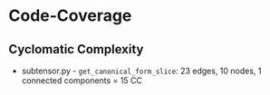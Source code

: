 # Code-Coverage

## Cyclomatic Complexity
- subtensor.py - `get_canonical_form_slice`: 23 edges, 10 nodes, 1 connected components =  15 CC